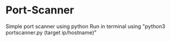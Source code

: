 # Port-Scanner
Simple port scanner using python
Run in terminal using "python3 portscanner.py (target ip/hostname)"
